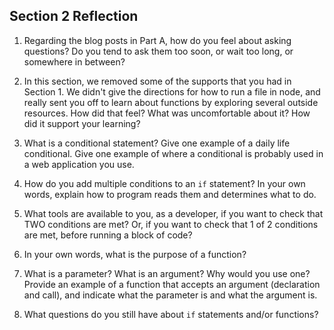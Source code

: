 ## Section 2 Reflection

1. Regarding the blog posts in Part A, how do you feel about asking questions? Do you tend to ask them too soon, or wait too long, or somewhere in between?

1. In this section, we removed some of the supports that you had in Section 1. We didn't give the directions for how to run a file in node, and really sent you off to learn about functions by exploring several outside resources. How did that feel? What was uncomfortable about it? How did it support your learning?

1. What is a conditional statement? Give one example of a daily life conditional. Give one example of where a conditional is probably used in a web application you use.

1. How do you add multiple conditions to an `if` statement? In your own words, explain how to program reads them and determines what to do.

1. What tools are available to you, as a developer, if you want to check that TWO conditions are met? Or, if you want to check that 1 of 2 conditions are met, before running a block of code?

1. In your own words, what is the purpose of a function?

1. What is a parameter? What is an argument? Why would you use one? Provide an example of a function that accepts an argument (declaration and call), and indicate what the parameter is and what the argument is.

1. What questions do you still have about `if` statements and/or functions?
